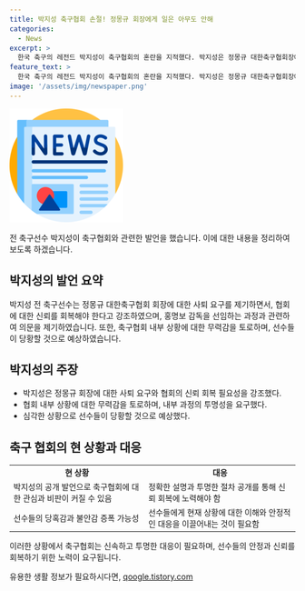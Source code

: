 ```yaml
---
title: 박지성 축구협회 손절! 정몽규 회장에게 일은 아무도 안해
categories:
  - News
excerpt: >
  한국 축구의 레전드 박지성이 축구협회의 혼란을 지적했다. 박지성은 정몽규 대한축구협회장에게 사퇴를 요구하며, 협회의 무너진 체계와 무력감을 지적했다. 또한, 전력강화위원회의 불투명한 절차에 대한 우려를 피력했으며, 국내파 감독 선임 문제로 선수들의 당황을 우려했다. 이러한 발언으로 축구팬들의 이목이 집중되고 있다. 
feature_text: >
  한국 축구의 레전드 박지성이 축구협회의 혼란을 지적했다. 박지성은 정몽규 대한축구협회장에게 사퇴를 요구하며, 협회의 무너진 체계와 무력감을 지적했다. 또한, 전력강화위원회의 불투명한 절차에 대한 우려를 피력했으며, 국내파 감독 선임 문제로 선수들의 당황을 우려했다. 이러한 발언으로 축구팬들의 이목이 집중되고 있다. 
image: '/assets/img/newspaper.png'
---
```


<p><img src="/assets/img/newspaper.png" alt="kimp 속보" /></p>

<p>전 축구선수 박지성이 축구협회와 관련한 발언을 했습니다. 이에 대한 내용을 정리하여 보도록 하겠습니다.</p>

<h2 data-ke-size="size26">박지성의 발언 요약</h2>

<p data-ke-size="size16">박지성 전 축구선수는 정몽규 대한축구협회 회장에 대한 사퇴 요구를 제기하면서, 협회에 대한 신뢰를 회복해야 한다고 강조하였으며, 홍명보 감독을 선임하는 과정과 관련하여 의문을 제기하였습니다. 또한, 축구협회 내부 상황에 대한 무력감을 토로하며, 선수들이 당황할 것으로 예상하였습니다.</p>

<h2 data-ke-size="size26">박지성의 주장</h2>

<ul>
<li>박지성은 정몽규 회장에 대한 사퇴 요구와 협회의 신뢰 회복 필요성을 강조했다.</li>
<li>협회 내부 상황에 대한 무력감을 토로하며, 내부 과정의 투명성을 요구했다.</li>
<li>심각한 상황으로 선수들이 당황할 것으로 예상했다.</li>
</ul>

<h2 data-ke-size="size26">축구 협회의 현 상황과 대응</h2>

<table>
  <tr>
    <td style="text-align: center;"><b>현 상황</b></td>
    <td style="text-align: center;"><b>대응</b></td>
  </tr>
  <tr>
    <td>박지성의 공개 발언으로 축구협회에 대한 관심과 비판이 커질 수 있음</td>
    <td>정확한 설명과 투명한 절차 공개를 통해 신뢰 회복에 노력해야 함</td>
  </tr>
  <tr>
    <td>선수들의 당혹감과 불안감 증폭 가능성</td>
    <td>선수들에게 현재 상황에 대한 이해와 안정적인 대응을 이끌어내는 것이 필요함</td>
  </tr>
</table>

<p>이러한 상황에서 축구협회는 신속하고 투명한 대응이 필요하며, 선수들의 안정과 신뢰를 회복하기 위한 노력이 요구됩니다.</p>
유용한 생활 정보가 필요하시다면, <a href="https://qoogle.tistory.com" rel="dofollow">qoogle.tistory.com</a>


